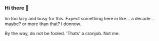 ### Hi there 👋

Im too lazy and busy for this. Expect something here in like... a decade... maybe? or more than that? I donnow.

<!--
**ShuRiknS/ShuRiknS** is a ✨ _special_ ✨ repository because its `README.md` (this file) appears on your GitHub profile.

Here are some ideas to get you started:

- 🔭 I’m currently working on: Microservices architecture, NodeJS
- 🌱 I’m currently learning: Frontend technologies, Docker, k8s.
- 👯 I’m looking to collaborate on: NodeJs.
- 🤔 I’m looking for help with: NodeJS.
- 💬 Ask me about: How to overthink and feel bad about yourself for no reason at all.
- 📫 How to reach me: mail me mf.
- 😄 Pronouns: I'm a straight male.
- ⚡ Fun fact: I'm interestingly boring.
-->
By the way, do not be fooled. 'Thats' a cronjob. Not me.
